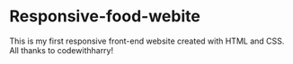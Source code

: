 # Responsive-food-webite
 This is my first responsive front-end website created with HTML and CSS. All thanks to codewithharry!
